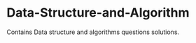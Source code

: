 Data-Structure-and-Algorithm
============================
Contains Data structure and algorithms questions solutions.

